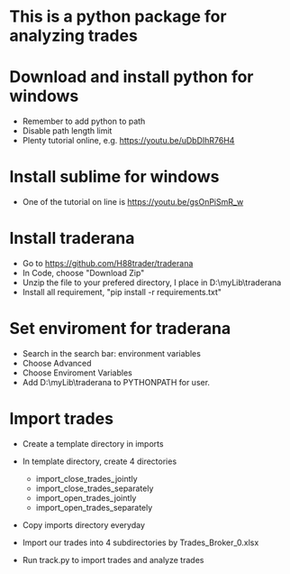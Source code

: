 # This is a python package for analyzing trades

# Download and install python for windows

- Remember to add python to path
- Disable path length limit
- Plenty tutorial online, e.g. https://youtu.be/uDbDIhR76H4

# Install sublime for windows

- One of the tutorial on line is https://youtu.be/gsOnPiSmR_w

# Install traderana

- Go to https://github.com/H88trader/traderana
- In Code, choose "Download Zip"
- Unzip the file to your prefered directory, I place in D:\myLib\traderana
- Install all requirement, "pip install -r requirements.txt" 

# Set enviroment for traderana

- Search in the search bar: environment variables
- Choose Advanced
- Choose Enviroment Variables
- Add D:\myLib\traderana to PYTHONPATH for user.

# Import trades

- Create a template directory in imports

- In template directory, create 4 directories

   - import_close_trades_jointly
   - import_close_trades_separately
   - import_open_trades_jointly
   - import_open_trades_separately

- Copy imports directory everyday 

- Import our trades into 4 subdirectories by Trades_Broker_0.xlsx

- Run track.py to import trades and analyze trades